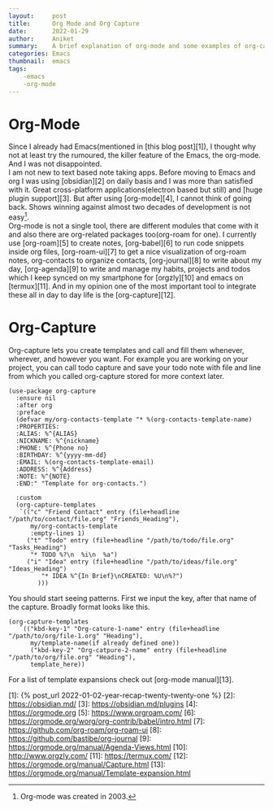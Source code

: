 ```yaml
---
layout:     post
title:      Org Mode and Org Capture
date:       2022-01-29
author:     Aniket
summary:    A brief explanation of org-mode and some examples of org-capture
categories: Emacs
thumbnail:  emacs
tags:
    -emacs
    -org-mode
---
```


# Org-Mode
Since I already had Emacs(mentioned in [this blog post][1]), I thought why not at least try the rumoured, the killer feature of the Emacs, the org-mode. And I was not disappointed. \
I am not new to text based note taking apps. Before moving to Emacs and org I was using [obsidian][2] on daily basis and I was more than satisfied with it. Great cross-platform applications(electron based but still) and [huge plugin support][3]. But after using [org-mode][4], I cannot think of going back. Shows winning against almost two decades of development is not easy[^1].\
Org-mode is not a single tool, there are different modules that come with it and also there are org-related packages too(org-roam for one). I currently use [org-roam][5] to create notes, [org-babel][6] to run code snippets inside org files, [org-roam-ui][7] to get a nice visualization of org-roam notes, org-contacts to organize contacts, [org-journal][8] to write about my day, [org-agenda][9] to write and manage my habits, projects and  todos which I keep synced on my smartphone for [orgzly][10] and emacs on [termux][11].
And in my opinion one of the most important tool to integrate these all in day to day life is the [org-capture][12].
# Org-Capture
Org-capture lets you create templates and call and fill them whenever, wherever, and however you want. For example you are working on your project, you can call todo capture and save your todo note with file and line from which you called org-capture stored for more context later.

```emacs-lisp
(use-package org-capture
  :ensure nil
  :after org
  :preface
  (defvar my/org-contacts-template "* %(org-contacts-template-name)
  :PROPERTIES:
  :ALIAS: %^{ALIAS}
  :NICKNAME: %^{nickname}
  :PHONE: %^{Phone no}
  :BIRTHDAY: %^{yyyy-mm-dd}
  :EMAIL: %(org-contacts-template-email)
  :ADDRESS: %^{Address}
  :NOTE: %^{NOTE}
  :END:" "Template for org-contacts.")

  :custom
  (org-capture-templates
   `(("c" "Friend Contact" entry (file+headline "/path/to/contact/file.org" "Friends_Heading"),
      my/org-contacts-template
      :empty-lines 1)
     ("t" "Todo" entry (file+headline "/path/to/todo/file.org" "Tasks_Heading")
      "* TODO %?\n  %i\n  %a")
     ("i" "Idea" entry (file+headline "/path/to/ideas/file.org" "Ideas_Heading")
         "* IDEA %^{In Brief}\nCREATED: %U\n%?")
        )))
```

You should start seeing patterns. First we input the key, after that name of the capture. Broadly format looks like this.
``` emacs-lisp
(org-capture-templates
   `(("kbd-key-1" "Org-cature-1-name" entry (file+headline "/path/to/org/file-1.org" "Heading"),
      my/template-name(if already defined one))
      ("kbd-key-2" "Org-catpure-2-name" entry (file+headline "/path/to/org/file.org" "Heading"),
      template_here))
```
For a list of template expansions check out [org-mode manual][13].

[^1]: Org-mode was created in 2003.

[1]: {% post_url 2022-01-02-year-recap-twenty-twenty-one %}
[2]: https://obsidian.md/
[3]: https://obsidian.md/plugins
[4]: https://orgmode.org
[5]: https://www.orgroam.com/
[6]: https://orgmode.org/worg/org-contrib/babel/intro.html
[7]: https://github.com/org-roam/org-roam-ui
[8]: https://github.com/bastibe/org-journal
[9]: https://orgmode.org/manual/Agenda-Views.html
[10]: http://www.orgzly.com/
[11]: https://termux.com/
[12]: https://orgmode.org/manual/Capture.html
[13]: https://orgmode.org/manual/Template-expansion.html

